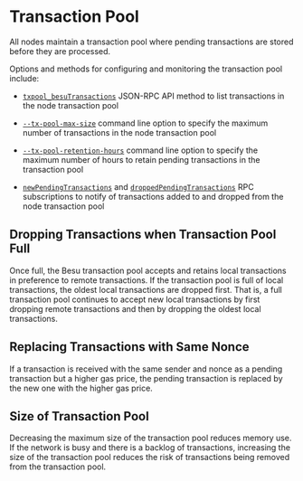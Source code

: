 # Transaction Pool 

All nodes maintain a transaction pool where pending transactions are stored before they are processed.

Options and methods for configuring and monitoring the transaction pool include: 

* [`txpool_besuTransactions`](../../Reference/API-Methods.md#txpool_besutransactions) JSON-RPC API method to list
transactions in the node transaction pool

* [`--tx-pool-max-size`](../../Reference/CLI/CLI-Syntax.md#tx-pool-max-size) command line option to specify the maximum number
of transactions in the node transaction pool

* [`--tx-pool-retention-hours`](../../Reference/CLI/CLI-Syntax.md#tx-pool-retention-hours) command line option to specify 
the maximum number of hours to retain pending transactions in the transaction pool

* [`newPendingTransactions`](../../HowTo/Interact/APIs/RPC-PubSub.md#pending-transactions) and [`droppedPendingTransactions`](../../HowTo/Interact/APIs/RPC-PubSub.md#dropped-transactions)
RPC subscriptions to notify of transactions added to and dropped from the node transaction pool  

## Dropping Transactions when Transaction Pool Full 

Once full, the Besu transaction pool accepts and retains local transactions in preference to remote transactions. 
If the transaction pool is full of local transactions, the oldest local transactions are dropped first.  That is, a 
full transaction pool continues to accept new local transactions by first dropping remote transactions and then by 
dropping the oldest local transactions. 

## Replacing Transactions with Same Nonce

If a transaction is received with the same sender and nonce as a pending transaction but a higher gas price, the pending transaction
is replaced by the new one with the higher gas price.

## Size of Transaction Pool

Decreasing the maximum size of the transaction pool reduces memory use. If the network is busy and there is a backlog
of transactions, increasing the size of the transaction pool reduces the risk of transactions being 
removed from the transaction pool.
